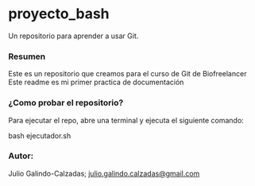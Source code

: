 # proyecto_bash
Un repositorio para aprender a usar Git.

### Resumen
Este es un repositorio que creamos para el curso de Git de Biofreelancer  
Este readme es mi primer practica de documentación  

### ¿Como probar el repositorio?
Para ejecutar el repo, abre una terminal y ejecuta el siguiente comando:

bash ejecutador.sh


### Autor:
Julio Galindo-Calzadas; julio.galindo.calzadas@gmail.com
